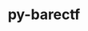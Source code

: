 ---
title: "py-barectf"
layout: cache
categories: [package, develop]
meta: {"compilers": ["gcc@=11.4.0"], "num_specs": 7, "num_specs_by_stack": {"e4s": 7, "root": 7}, "oss": ["ubuntu22.04"], "platforms": ["linux"], "stacks": ["e4s", "root"], "targets": ["x86_64_v3"], "versions": ["3.1.2"]}
spec_details: [{"compiler": "gcc@=11.4.0", "hash": "35ayplgamzaw7g3ou63mfjdhypnzh2xn", "os": "ubuntu22.04", "platform": "linux", "size": "-", "stacks": ["e4s", "root"], "tarball": "https://binaries.spack.io/develop/build_cache/linux-ubuntu22.04-x86_64_v3/gcc-11.4.0/py-barectf-3.1.2/linux-ubuntu22.04-x86_64_v3-gcc-11.4.0-py-barectf-3.1.2-35ayplgamzaw7g3ou63mfjdhypnzh2xn.spack", "target": "x86_64_v3", "variants": ["build_system=python_pip"], "versions": ["3.1.2"]}, {"compiler": "gcc@=11.4.0", "hash": "2m6gked5ffwlaiboivaqcaoc4eop7t4g", "os": "ubuntu22.04", "platform": "linux", "size": "-", "stacks": ["e4s", "root"], "tarball": "https://binaries.spack.io/develop/build_cache/linux-ubuntu22.04-x86_64_v3/gcc-11.4.0/py-barectf-3.1.2/linux-ubuntu22.04-x86_64_v3-gcc-11.4.0-py-barectf-3.1.2-2m6gked5ffwlaiboivaqcaoc4eop7t4g.spack", "target": "x86_64_v3", "variants": ["build_system=python_pip"], "versions": ["3.1.2"]}, {"compiler": "gcc@=11.4.0", "hash": "s7fys45bc4pmsm7zig5l2anhkpluq5pq", "os": "ubuntu22.04", "platform": "linux", "size": "-", "stacks": ["e4s", "root"], "tarball": "https://binaries.spack.io/develop/build_cache/linux-ubuntu22.04-x86_64_v3/gcc-11.4.0/py-barectf-3.1.2/linux-ubuntu22.04-x86_64_v3-gcc-11.4.0-py-barectf-3.1.2-s7fys45bc4pmsm7zig5l2anhkpluq5pq.spack", "target": "x86_64_v3", "variants": ["build_system=python_pip"], "versions": ["3.1.2"]}, {"compiler": "gcc@=11.4.0", "hash": "ban3t6ilvufz7jmmeziwnz5ivubvfr6l", "os": "ubuntu22.04", "platform": "linux", "size": "-", "stacks": ["e4s", "root"], "tarball": "https://binaries.spack.io/develop/build_cache/linux-ubuntu22.04-x86_64_v3/gcc-11.4.0/py-barectf-3.1.2/linux-ubuntu22.04-x86_64_v3-gcc-11.4.0-py-barectf-3.1.2-ban3t6ilvufz7jmmeziwnz5ivubvfr6l.spack", "target": "x86_64_v3", "variants": ["build_system=python_pip"], "versions": ["3.1.2"]}, {"compiler": "gcc@=11.4.0", "hash": "2wsys6so5qqvwudsbzptwfwthgklo4yv", "os": "ubuntu22.04", "platform": "linux", "size": "-", "stacks": ["e4s", "root"], "tarball": "https://binaries.spack.io/develop/build_cache/linux-ubuntu22.04-x86_64_v3/gcc-11.4.0/py-barectf-3.1.2/linux-ubuntu22.04-x86_64_v3-gcc-11.4.0-py-barectf-3.1.2-2wsys6so5qqvwudsbzptwfwthgklo4yv.spack", "target": "x86_64_v3", "variants": ["build_system=python_pip"], "versions": ["3.1.2"]}, {"compiler": "gcc@=11.4.0", "hash": "efoys3ukza6bllglhvixua6e3beu3zkc", "os": "ubuntu22.04", "platform": "linux", "size": "-", "stacks": ["e4s", "root"], "tarball": "https://binaries.spack.io/develop/build_cache/linux-ubuntu22.04-x86_64_v3/gcc-11.4.0/py-barectf-3.1.2/linux-ubuntu22.04-x86_64_v3-gcc-11.4.0-py-barectf-3.1.2-efoys3ukza6bllglhvixua6e3beu3zkc.spack", "target": "x86_64_v3", "variants": ["build_system=python_pip"], "versions": ["3.1.2"]}, {"compiler": "gcc@=11.4.0", "hash": "a4wacm6e4s53qon2qtqya5pnvkbdejr3", "os": "ubuntu22.04", "platform": "linux", "size": "-", "stacks": ["e4s", "root"], "tarball": "https://binaries.spack.io/develop/build_cache/linux-ubuntu22.04-x86_64_v3/gcc-11.4.0/py-barectf-3.1.2/linux-ubuntu22.04-x86_64_v3-gcc-11.4.0-py-barectf-3.1.2-a4wacm6e4s53qon2qtqya5pnvkbdejr3.spack", "target": "x86_64_v3", "variants": ["build_system=python_pip"], "versions": ["3.1.2"]}]
---